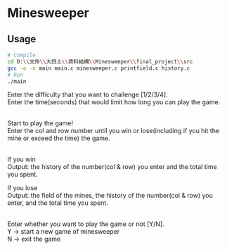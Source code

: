 # Minesweeper

## Usage
```sh
# Compile
cd D:\\文件\\大四上\\資料結構\\Minesweeper\\final_project\\src
gcc -o -o main main.c minesweeper.c printfield.c history.c 
# Run
./main
```
Enter the difficulty that you want to challenge [1/2/3/4]. <br />
Enter the time(seconds) that would limit how long you can play the game. <br />
<br />

Start to play the game! <br />
Enter the col and row number until you win or lose(including if you hit the mine or exceed the time) the game. <br />
<br />

If you win <br />
Output: the history of the number(col & row) you enter and the total time you spent. <br />

If you lose <br />
Output: the field of the mines, the history of the number(col & row) you enter, and the total time you spent. <br />
<br />

Enter whether you want to play the game or not [Y/N]. <br />
Y -> start a new game of minesweeper <br />
N -> exit the game <br />
<br />